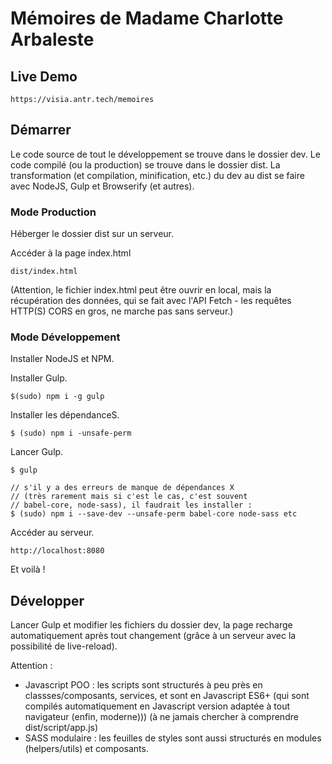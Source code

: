 # Mémoires de Madame Charlotte Arbaleste

## Live Demo

    https://visia.antr.tech/memoires

## Démarrer

Le code source de tout le développement se trouve dans le dossier dev.
Le code compilé (ou la production) se trouve dans le dossier dist.
La transformation (et compilation, minification, etc.) du dev au dist se faire avec NodeJS, Gulp et Browserify (et autres).

### Mode Production

Héberger le dossier dist sur un serveur.

Accéder à la page index.html

    dist/index.html

(Attention, le fichier index.html peut être ouvrir en local, mais la récupération des données, qui se fait avec l'API Fetch - les requêtes HTTP(S) CORS en gros, ne marche pas sans serveur.)

### Mode Développement

Installer NodeJS et NPM.

Installer Gulp.

    $(sudo) npm i -g gulp

Installer les dépendanceS.

    $ (sudo) npm i -unsafe-perm

Lancer Gulp.

    $ gulp
    
    // s'il y a des erreurs de manque de dépendances X
    // (très rarement mais si c'est le cas, c'est souvent
    // babel-core, node-sass), il faudrait les installer :
    $ (sudo) npm i --save-dev --unsafe-perm babel-core node-sass etc 

Accéder au serveur. 

    http://localhost:8080

Et voilà !

## Développer

Lancer Gulp et modifier les fichiers du dossier dev, la page recharge automatiquement après tout changement (grâce à un serveur avec la possibilité de live-reload).

Attention :

- Javascript POO : les scripts sont structurés à peu près en classses/composants, services, et sont en Javascript ES6+ (qui sont compilés automatiquement en Javascript version adaptée à tout navigateur (enfin, moderne))) (à ne jamais chercher à comprendre dist/script/app.js)
- SASS modulaire : les feuilles de styles sont aussi structurés en modules (helpers/utils) et composants.
